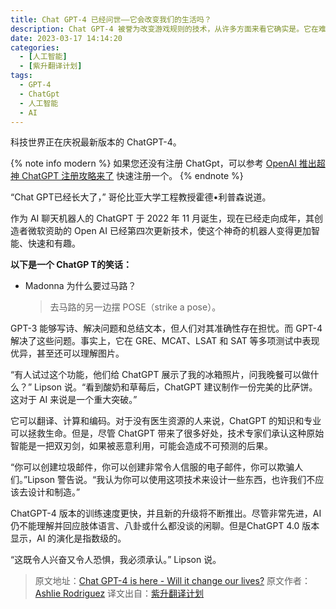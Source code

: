 ```yaml
---
title: Chat GPT-4 已经问世——它会改变我们的生活吗？
description: Chat GPT-4 被誉为改变游戏规则的技术，从许多方面来看它确实是。它在难题标准测试中击败人类，但它和其他 AI 工具将如何影响我们的生活呢？ FOX 5 纽约的 Ashlie Rodriguez 采访了专家，以了解一些情况。
date: 2023-03-17 14:14:20
categories:
  - [人工智能]
  - [紫升翻译计划]
tags:
  - GPT-4
  - ChatGpt
  - 人工智能
  - AI
---
```


科技世界正在庆祝最新版本的 ChatGPT-4。

{% note info modern %}
如果您还没有注册 ChatGpt，可以参考 [OpenAI 推出超神 ChatGPT 注册攻略来了](https://youngjuning.cn/d744d1d3d1e8/) 快速注册一个。
{% endnote %}

“Chat GPT已经长大了，” 哥伦比亚大学工程教授霍德•利普森说道。

作为 AI 聊天机器人的 ChatGPT 于 2022 年 11 月诞生，现在已经走向成年，其创造者微软资助的 Open AI 已经第四次更新技术，使这个神奇的机器人变得更加智能、快速和有趣。

**以下是一个 ChatGP T的笑话：**

- Madonna 为什么要过马路？
  > 去马路的另一边摆 POSE（strike a pose）。

GPT-3 能够写诗、解决问题和总结文本，但人们对其准确性存在担忧。而 GPT-4 解决了这些问题。事实上，它在 GRE、MCAT、LSAT 和 SAT 等多项测试中表现优异，甚至还可以理解图片。

“有人试过这个功能，他们给 ChatGPT 展示了我的冰箱照片，问我晚餐可以做什么？” Lipson 说。“看到酸奶和草莓后，ChatGPT 建议制作一份完美的比萨饼。这对于 AI 来说是一个重大突破。”

它可以翻译、计算和编码。对于没有医生资源的人来说，ChatGPT 的知识和专业可以拯救生命。但是，尽管 ChatGPT 带来了很多好处，技术专家们承认这种原始智能是一把双刃剑，如果被恶意利用，可能会造成不可预测的后果。

“你可以创建垃圾邮件，你可以创建非常令人信服的电子邮件，你可以欺骗人们。”Lipson 警告说。“我认为你可以使用这项技术来设计一些东西，也许我们不应该去设计和制造。”

ChatGPT-4 版本的训练速度更快，并且新的升级将不断推出。尽管非常先进，AI 仍不能理解并回应肢体语言、八卦或什么都没谈的闲聊。但是ChatGPT 4.0 版本显示，AI 的演化是指数级的。

“这既令人兴奋又令人恐惧，我必须承认。” Lipson 说。

> 原文地址：[Chat GPT-4 is here - Will it change our lives?](https://www.fox5ny.com/news/chat-gpt-4-is-here-will-it-change-our-lives)
> 原文作者：[Ashlie Rodriguez](https://www.fox5ny.com/person/r/ashlie-rodriguez)
> 译文出自：[紫升翻译计划](https://youngjuning.cn/categories/%E6%B4%9B%E7%AB%B9%E7%BF%BB%E8%AF%91%E8%AE%A1%E5%88%92/)

